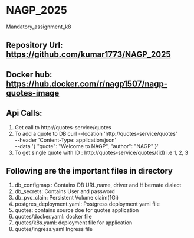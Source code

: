 # NAGP_2025
Mandatory_assignment_k8

## Repository Url: https://github.com/kumar1773/NAGP_2025

## Docker hub: https://hub.docker.com/r/nagp1507/nagp-quotes-image

## Api Calls: 
1. Get call to http://quotes-service/quotes
2. To add a quote to DB curl --location 'http://quotes-service/quotes' \
--header 'Content-Type: application/json' \
--data '{
            "quote": "Welcome to NAGP",
            "author": "NAGP"
        }'
3. To get single quote with ID : http://quotes-service/quotes/{id} i.e 1, 2, 3

## Following are the important files in directory 
1. db_configmap : Contains DB URL,name, driver and Hibernate dialect
2. db_secrets: Contains User and password
3. db_pvc_clain: Persistent Volume claim(1Gi)
4. postgres_deployment.yaml: Postgress deployment yaml file
5. quotes: contains source doe for quotes application
6. quotes/docker.yaml: docker file 
7. quotes/k8s.yaml: deployment file for application
8. quotes/ingress.yaml Ingress file 
